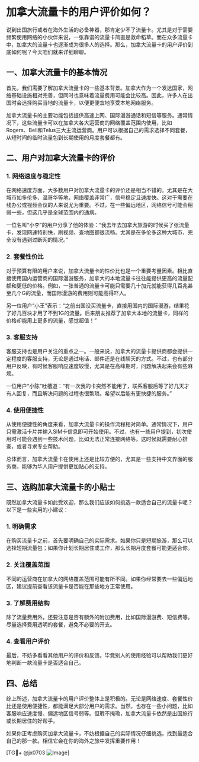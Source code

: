 # 加拿大流量卡的用户评价如何？

说到出国旅行或者在海外生活的必备神器，那肯定少不了流量卡。尤其是对于需要频繁使用网络的小伙伴来说，一张靠谱的流量卡简直是救命稻草。而在众多流量卡中，加拿大的流量卡也逐渐成为很多人的选择。那么，加拿大流量卡的用户评价到底如何呢？今天咱们就来详细聊聊。

## 一、加拿大流量卡的基本情况

首先，我们需要了解加拿大流量卡的一些基本背景。加拿大作为一个发达国家，网络基础设施相对完善，但同时也意味着流量费用可能会比较高。因此，许多人在出国时会选择购买当地的流量卡，以便更便宜地享受本地网络服务。

加拿大流量卡的主要功能包括提供高速上网、国际漫游通话和短信等服务。通常情况下，这些流量卡可以在加拿大各大运营商的网络覆盖范围内使用，比如Rogers、Bell和Telus三大主流运营商。用户可以根据自己的需求选择不同套餐，从短时间的临时流量包到长期使用的月度套餐都有。

## 二、用户对加拿大流量卡的评价

### 1. 网络速度与稳定性

在网络速度方面，大多数用户对加拿大流量卡的评价还是相当不错的。尤其是在大城市如多伦多、温哥华等地，网络覆盖非常广，信号稳定且速度快。这对于需要在线办公或视频会议的人来说尤为重要。不过，在一些偏远地区，网络信号可能会稍弱一些，但这几乎是全球范围内的通病。

一位名叫“小李”的用户分享了他的体验：“我去年去加拿大旅游的时候买了张流量卡，发现网速特别快，刷视频、查地图都很流畅。尤其是在多伦多这种大城市，完全没有遇到过断网的情况。”

### 2. 套餐性价比

对于预算有限的用户来说，加拿大流量卡的性价比也是一个重要考量因素。相比直接使用国内运营商的国际漫游服务，加拿大的本地流量卡往往能提供更高的流量配额和更低的价格。例如，一张普通的流量卡可能只需要几十加元就能获得几百兆甚至几个G的流量，而国际漫游的费用则可能高得吓人。

另一位用户“小王”表示：“之前出国没买流量卡，直接用国内的国际漫游，结果花了好几百块才用了不到1G的流量。后来朋友推荐了加拿大本地的流量卡，同样的价格却能用上更多的流量，感觉超值！”

### 3. 客服支持

客服支持也是用户关注的重点之一。一般来说，加拿大的流量卡提供商都会提供一定程度的客服支持，无论是通过电话、邮件还是在线聊天的方式。不过，也有部分用户反映，有时候客服响应速度较慢，尤其是在高峰期时，问题解决起来会有些麻烦。

一位用户“小陈”吐槽道：“有一次我的卡突然不能用了，联系客服后等了好几天才有人回复，而且解决问题的过程也很繁琐。希望以后能有更快捷的服务。”

### 4. 使用便捷性

从使用便捷性的角度来看，加拿大流量卡的操作流程相对简单。通常情况下，用户只需激活卡片并输入SIM卡信息即可开始使用。不过，也有一些用户提到，初次使用时可能会遇到一些技术问题，比如无法正常连接网络等。这时候就需要耐心排查，或者寻求专业帮助。

总体而言，加拿大流量卡在使用上还是比较方便的，尤其是一些支持中文界面的服务商，能够为华人用户提供更加贴心的支持。

## 三、选购加拿大流量卡的小贴士

既然加拿大流量卡如此受欢迎，那么我们应该如何挑选一款适合自己的流量卡呢？以下是一些实用的小建议：

### 1. 明确需求

在购买流量卡之前，首先要明确自己的实际需求。如果你只是短期旅游，那么可以选择短期流量包；如果你计划长期居住或工作，那么长期月度套餐可能更适合你。

### 2. 关注覆盖范围

不同的运营商在加拿大的网络覆盖范围可能有所不同。如果你经常要去一些偏远地区，建议提前查看该流量卡是否能在那些地方正常使用。

### 3. 了解费用结构

除了流量费用外，还要注意是否有额外的附加费用，比如国际漫游费、短信费等。尽量选择费用透明的套餐，避免不必要的开支。

### 4. 查看用户评价

最后，不妨多看看其他用户的评价和反馈。毕竟别人的使用经验可以帮助我们更好地判断一款流量卡是否适合自己。

## 四、总结

综上所述，加拿大流量卡的用户评价整体上是积极的。无论是网络速度、套餐性价比还是使用便捷性，都能满足大部分用户的需求。当然，也存在一些小问题，比如客服响应速度慢、偏远地区信号弱等。但瑕不掩瑜，加拿大流量卡依然是出国旅行或长期居住的好帮手。

如果你正考虑购买加拿大流量卡，不妨根据自己的实际情况仔细挑选，找到最适合自己的那一款。相信它会在你的海外之旅中发挥重要作用！

[TG💪+ @jx0703 ![Image](https://github.com/user-attachments/assets/dbca1d08-cadb-493c-b0ec-ad6f7a83f270)]